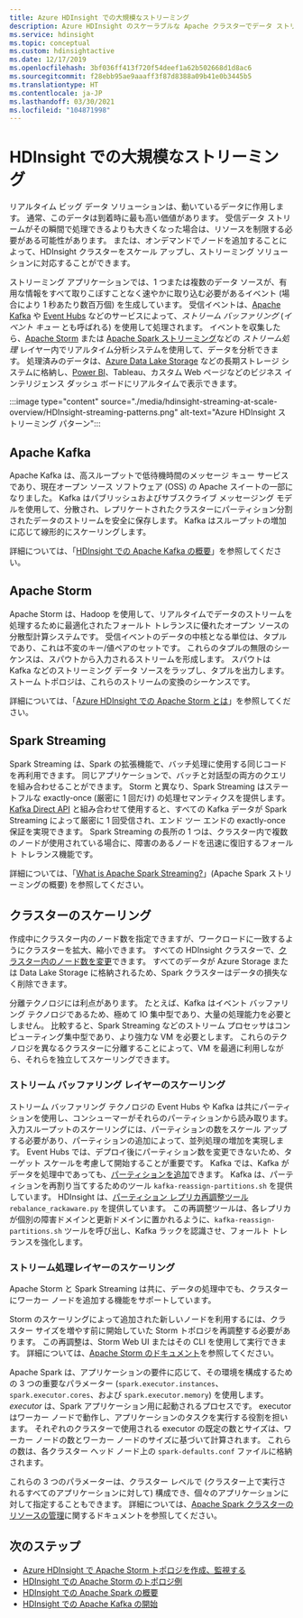 ```yaml
---
title: Azure HDInsight での大規模なストリーミング
description: Azure HDInsight のスケーラブルな Apache クラスターでデータ ストリーミングを使用する方法。
ms.service: hdinsight
ms.topic: conceptual
ms.custom: hdinsightactive
ms.date: 12/17/2019
ms.openlocfilehash: 3bf036ff413f720f54deef1a62b502668d1d8ac6
ms.sourcegitcommit: f28ebb95ae9aaaff3f87d8388a09b41e0b3445b5
ms.translationtype: HT
ms.contentlocale: ja-JP
ms.lasthandoff: 03/30/2021
ms.locfileid: "104871998"
---
```

# <a name="streaming-at-scale-in-hdinsight"></a>HDInsight での大規模なストリーミング

リアルタイム ビッグ データ ソリューションは、動いているデータに作用します。 通常、このデータは到着時に最も高い価値があります。 受信データ ストリームがその瞬間で処理できるよりも大きくなった場合は、リソースを制限する必要がある可能性があります。 または、オンデマンドでノードを追加することによって、HDInsight クラスターをスケール アップし、ストリーミング ソリューションに対応することができます。

ストリーミング アプリケーションでは、1 つまたは複数のデータ ソースが、有用な情報をすべて取りこぼすことなく速やかに取り込む必要があるイベント (場合により 1 秒あたり数百万個) を生成しています。 受信イベントは、[Apache Kafka](kafka/apache-kafka-introduction.md) や [Event Hubs](https://azure.microsoft.com/services/event-hubs/) などのサービスによって、*ストリーム バッファリング* (*イベント キュー* とも呼ばれる) を使用して処理されます。 イベントを収集したら、[Apache Storm](storm/apache-storm-overview.md) または [Apache Spark ストリーミング](spark/apache-spark-streaming-overview.md)などの *ストリーム処理* レイヤー内でリアルタイム分析システムを使用して、データを分析できます。 処理済みのデータは、[Azure Data Lake Storage](https://azure.microsoft.com/services/storage/data-lake-storage/) などの長期ストレージ システムに格納し、[Power BI](https://powerbi.microsoft.com)、Tableau、カスタム Web ページなどのビジネス インテリジェンス ダッシュ ボードにリアルタイムで表示できます。

:::image type="content" source="./media/hdinsight-streaming-at-scale-overview/HDInsight-streaming-patterns.png" alt-text="Azure HDInsight ストリーミング パターン":::

## <a name="apache-kafka"></a>Apache Kafka

Apache Kafka は、高スループットで低待機時間のメッセージ キュー サービスであり、現在オープン ソース ソフトウェア (OSS) の Apache スイートの一部になりました。 Kafka はパブリッシュおよびサブスクライブ メッセージング モデルを使用して、分散され、レプリケートされたクラスターにパーティション分割されたデータのストリームを安全に保存します。 Kafka はスループットの増加に応じて線形的にスケーリングします。

詳細については、「[HDInsight での Apache Kafka の概要](kafka/apache-kafka-introduction.md)」を参照してください。

## <a name="apache-storm"></a>Apache Storm

Apache Storm は、Hadoop を使用して、リアルタイムでデータのストリームを処理するために最適化されたフォールト トレランスに優れたオープン ソースの分散型計算システムです。 受信イベントのデータの中核となる単位は、タプルであり、これは不変のキー/値ペアのセットです。 これらのタプルの無限のシーケンスは、スパウトから入力されるストリームを形成します。 スパウトは Kafka などのストリーミング データ ソースをラップし、タプルを出力します。 ストーム トポロジは、これらのストリームの変換のシーケンスです。

詳細については、「[Azure HDInsight での Apache Storm とは](storm/apache-storm-overview.md)」を参照してください。

## <a name="spark-streaming"></a>Spark Streaming

Spark Streaming は、Spark の拡張機能で、バッチ処理に使用する同じコードを再利用できます。 同じアプリケーションで、バッチと対話型の両方のクエリを組み合わせることができます。 Storm と異なり、Spark Streaming はステートフルな exactly-once (厳密に 1 回だけ) の処理セマンティクスを提供します。 [Kafka Direct API](https://spark.apache.org/docs/latest/streaming-kafka-integration.html) と組み合わせて使用すると、すべての Kafka データが Spark Streaming によって厳密に 1 回受信され、エンド ツー エンドの exactly-once 保証を実現できます。 Spark Streaming の長所の 1 つは、クラスター内で複数のノードが使用されている場合に、障害のあるノードを迅速に復旧するフォールト トレランス機能です。

詳細については、「[What is Apache Spark Streaming?](./spark/apache-spark-streaming-overview.md)」(Apache Spark ストリーミングの概要) を参照してください。

## <a name="scaling-a-cluster"></a>クラスターのスケーリング

作成中にクラスター内のノード数を指定できますが、ワークロードに一致するようにクラスターを拡大、縮小できます。 すべての HDInsight クラスターで、[クラスター内のノード数を変更](hdinsight-administer-use-portal-linux.md#scale-clusters)できます。 すべてのデータが Azure Storage または Data Lake Storage に格納されるため、Spark クラスターはデータの損失なく削除できます。

分離テクノロジには利点があります。 たとえば、Kafka はイベント バッファリング テクノロジであるため、極めて IO 集中型であり、大量の処理能力を必要としません。 比較すると、Spark Streaming などのストリーム プロセッサはコンピューティング集中型であり、より強力な VM を必要とします。 これらのテクノロジを異なるクラスターに分離することによって、VM を最適に利用しながら、それらを独立してスケーリングできます。

### <a name="scale-the-stream-buffering-layer"></a>ストリーム バッファリング レイヤーのスケーリング

ストリーム バッファリング テクノロジの Event Hubs や Kafka は共にパーティションを使用し、コンシューマーがそれらのパーティションから読み取ります。 入力スループットのスケーリングには、パーティションの数をスケール アップする必要があり、パーティションの追加によって、並列処理の増加を実現します。 Event Hubs では、デプロイ後にパーティション数を変更できないため、ターゲット スケールを考慮して開始することが重要です。 Kafka では、Kafka がデータを処理中であっても、[パーティションを追加](https://kafka.apache.org/documentation.html#basic_ops_cluster_expansion)できます。 Kafka は、パーティションを再割り当てするためのツール `kafka-reassign-partitions.sh` を提供しています。 HDInsight は、[パーティション レプリカ再調整ツール](https://github.com/hdinsight/hdinsight-kafka-tools)`rebalance_rackaware.py` を提供しています。 この再調整ツールは、各レプリカが個別の障害ドメインと更新ドメインに置かれるように、`kafka-reassign-partitions.sh` ツールを呼び出し、Kafka ラックを認識させ、フォールト トレランスを強化します。

### <a name="scale-the-stream-processing-layer"></a>ストリーム処理レイヤーのスケーリング

Apache Storm と Spark Streaming は共に、データの処理中でも、クラスターにワーカー ノードを追加する機能をサポートしています。

Storm のスケーリングによって追加された新しいノードを利用するには、クラスター サイズを増やす前に開始していた Storm トポロジを再調整する必要があります。 この再調整は、Storm Web UI またはその CLI を使用して実行できます。 詳細については、[Apache Storm のドキュメント](https://storm.apache.org/documentation/Understanding-the-parallelism-of-a-Storm-topology.html)を参照してください。

Apache Spark は、アプリケーションの要件に応じて、その環境を構成するための 3 つの重要なパラメーター (`spark.executor.instances`、`spark.executor.cores`、および `spark.executor.memory`) を使用します。 *executor* は、Spark アプリケーション用に起動されるプロセスです。 executor はワーカー ノードで動作し、アプリケーションのタスクを実行する役割を担います。 それぞれのクラスターで使用される executor の既定の数とサイズは、ワーカー ノードの数とワーカー ノードのサイズに基づいて計算されます。 これらの数は、各クラスター ヘッド ノード上の `spark-defaults.conf` ファイルに格納されます。

これらの 3 つのパラメーターは、クラスター レベルで (クラスター上で実行されるすべてのアプリケーションに対して) 構成でき、個々のアプリケーションに対して指定することもできます。 詳細については、[Apache Spark クラスターのリソースの管理](spark/apache-spark-resource-manager.md)に関するドキュメントを参照してください。

## <a name="next-steps"></a>次のステップ

* [Azure HDInsight で Apache Storm トポロジを作成、監視する](storm/apache-storm-quickstart.md)
* [HDInsight での Apache Storm のトポロジ例](storm/apache-storm-example-topology.md)
* [HDInsight での Apache Spark の概要](spark/apache-spark-overview.md)
* [HDInsight での Apache Kafka の開始](kafka/apache-kafka-get-started.md)